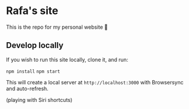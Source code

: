 # Rafa's site

This is the repo for my personal website 👋

## Develop locally
If you wish to run this site locally, clone it, and run:

`npm install`
`npm start`

This will create a local server at `http://localhost:3000` with Browsersync and auto-refresh.

(playing with Siri shortcuts)